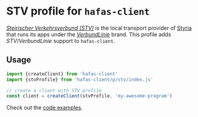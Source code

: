 # STV profile for `hafas-client`

[*Steirischer Verkehrsverbund (STV)*](https://de.wikipedia.org/wiki/Steirischer_Verkehrsverbund) is the local transport provider of [Styria](https://en.wikipedia.org/wiki/Styria) that runs its apps under the [*VerbundLinie*](https://www.verbundlinie.at) brand. This profile adds *STV*/*VerbundLinie* support to `hafas-client`.

## Usage

```js
import {createClient} from 'hafas-client'
import {stvProfile} from 'hafas-client/p/stv/index.js'

// create a client with STV profile
const client = createClient(stvProfile, 'my-awesome-program')
```

Check out the [code examples](example.js).
